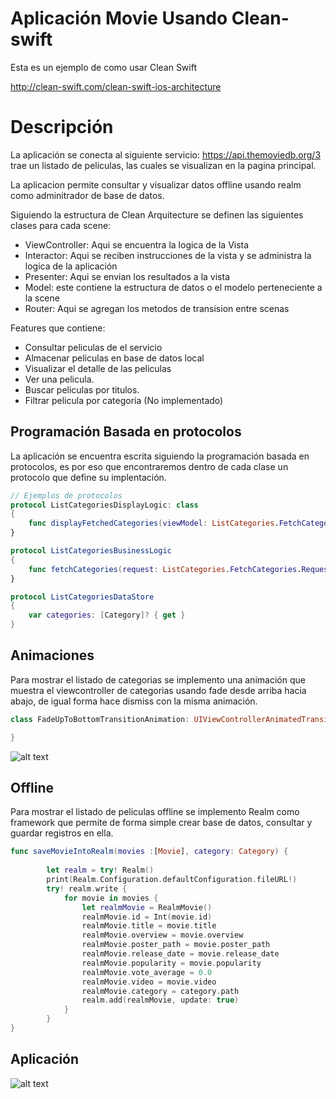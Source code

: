 # Aplicación Movie Usando Clean-swift 

Esta es un ejemplo de como usar Clean Swift 

http://clean-swift.com/clean-swift-ios-architecture

# Descripción

La aplicación se conecta al siguiente servicio:  https://api.themoviedb.org/3 trae un listado de peliculas, las cuales se visualizan en la pagina principal.

La aplicacion permite consultar y visualizar datos offline usando realm como adminitrador de base de datos.


Siguiendo la estructura de Clean Arquitecture se definen las siguientes clases para cada scene:
* ViewController:  Aqui se encuentra la logica de la Vista
* Interactor: Aqui se reciben instrucciones de la vista y se administra la logica de la aplicación
* Presenter: Aqui se envian los resultados a la vista
* Model: este contiene la estructura de datos o el modelo perteneciente a la scene
* Router: Aqui se agregan los metodos de transision entre scenas

Features que contiene:
* Consultar peliculas de el servicio
* Almacenar peliculas en base de datos local
* Visualizar el detalle de las peliculas
* Ver una pelicula.
* Buscar peliculas por titulos.
* Filtrar pelicula por categoria (No implementado)

## Programación Basada en protocolos

La aplicación se encuentra escrita siguiendo la programación basada en protocolos, es por eso que encontraremos dentro de cada clase un protocolo que define su implentación.


```swift
// Ejemplos de protocolos
protocol ListCategoriesDisplayLogic: class
{
    func displayFetchedCategories(viewModel: ListCategories.FetchCategories.ViewModel)
}

protocol ListCategoriesBusinessLogic
{
    func fetchCategories(request: ListCategories.FetchCategories.Request)
}

protocol ListCategoriesDataStore
{
    var categories: [Category]? { get }
}
```

## Animaciones

Para mostrar el listado de categorias se implemento una animación que muestra el viewcontroller de categorias usando fade desde arriba hacia abajo, de igual forma hace dismiss con la misma animación.


```swift
class FadeUpToBottomTransitionAnimation: UIViewControllerAnimatedTransitioning {

}
```

![alt text](https://github.com/msistemas26/themovieproject/example/animation.gif "Animation")

## Offline

Para mostrar el listado de peliculas offline se implemento Realm como framework que permite de forma simple crear base de datos, consultar y guardar registros en ella.


```swift
func saveMovieIntoRealm(movies :[Movie], category: Category) {
        
        let realm = try! Realm()
        print(Realm.Configuration.defaultConfiguration.fileURL!)
        try! realm.write {
            for movie in movies {
                let realmMovie = RealmMovie()
                realmMovie.id = Int(movie.id)
                realmMovie.title = movie.title
                realmMovie.overview = movie.overview
                realmMovie.poster_path = movie.poster_path
                realmMovie.release_date = movie.release_date
                realmMovie.popularity = movie.popularity
                realmMovie.vote_average = 0.0
                realmMovie.video = movie.video
                realmMovie.category = category.path
                realm.add(realmMovie, update: true)
            }
		}
}
```


## Aplicación

![alt text](https://github.com/msistemas26/themovieproject/example/movie.gif "Ejemplos")
